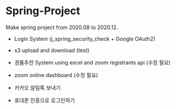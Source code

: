 # Spring-Project
Make spring project from 2020.08 to 2020.12.


- Login System (j_spring_security_check + Google OAuth2)
- s3 upload and download (test)
- 경품추천 System using excel and zoom registrants api (수정 필요)
- zoom online dashboard (수정 필요)


- 카카오 알림톡 보내기
- 휴대폰 인증으로 로그인하기
